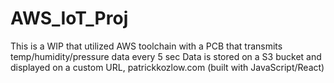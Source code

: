 # AWS_IoT_Proj
This is a WIP that utilized AWS toolchain with a PCB that transmits temp/humidity/pressure data every 5 sec
Data is stored on a S3 bucket and displayed on a custom URL, patrickkozlow.com (built with JavaScript/React)
